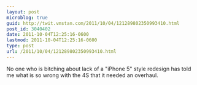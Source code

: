 ```yaml
---
layout: post
microblog: true
guid: http://twit.vmstan.com/2011/10/04/121289802350993410.html
post_id: 3040402
date: 2011-10-04T12:25:16-0600
lastmod: 2011-10-04T12:25:16-0600
type: post
url: /2011/10/04/121289802350993410.html
---
```

No one who is bitching about lack of a "iPhone 5" style redesign has told me what is so wrong with the 4S that it needed an overhaul.
